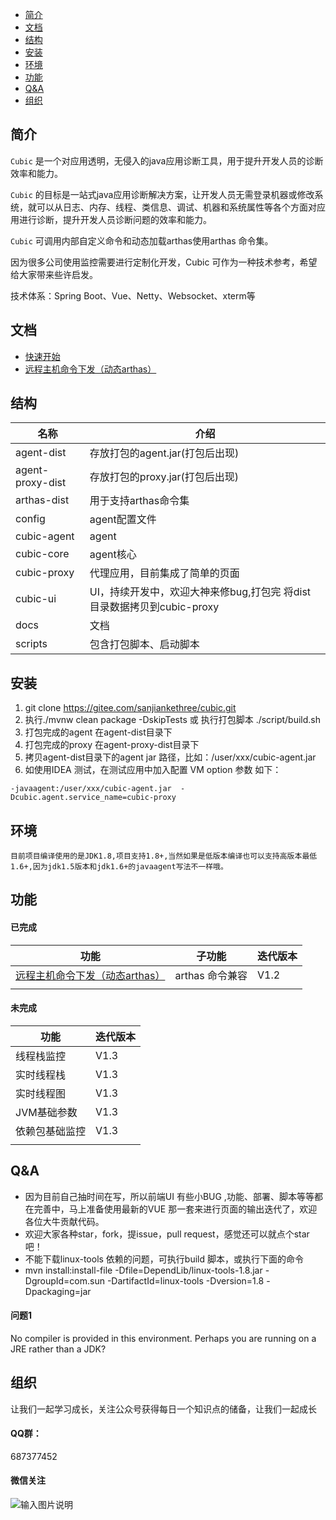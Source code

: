 - [简介](#简介)
- [文档](#文档)
- [结构](#结构)
- [安装](#安装)
- [环境](#环境)
- [功能](#功能)
- [Q&A](#Q&A)
- [组织](#组织)
 
## 简介

`Cubic` 是一个对应用透明，无侵入的java应用诊断工具，用于提升开发人员的诊断效率和能力。

`Cubic` 的目标是一站式java应用诊断解决方案，让开发人员无需登录机器或修改系统，就可以从日志、内存、线程、类信息、调试、机器和系统属性等各个方面对应用进行诊断，提升开发人员诊断问题的效率和能力。

`Cubic` 可调用内部自定义命令和动态加载arthas使用arthas 命令集。

因为很多公司使用监控需要进行定制化开发，Cubic 可作为一种技术参考，希望给大家带来些许启发。
 
技术体系：Spring Boot、Vue、Netty、Websocket、xterm等
 

## 文档
- [快速开始](docs/cn/quick_start.md)
- [远程主机命令下发（动态arthas）](docs/cn/arthas_tools.md)
 
## 结构
 
| 名称               | 介绍                                             |
|------------------|------------------------------------------------|
| agent-dist       | 存放打包的agent.jar(打包后出现)                          |
| agent-proxy-dist | 存放打包的proxy.jar(打包后出现)                          |
| arthas-dist      | 用于支持arthas命令集                                  |
| config           | agent配置文件                                      |
| cubic-agent      | agent                                          |
| cubic-core       | agent核心                                        |
| cubic-proxy      | 代理应用，目前集成了简单的页面                                |
| cubic-ui         | UI，持续开发中，欢迎大神来修bug,打包完 将dist目录数据拷贝到cubic-proxy |
| docs             | 文档   |
| scripts             | 包含打包脚本、启动脚本                                       |


## 安装

1.  git clone https://gitee.com/sanjiankethree/cubic.git
2.  执行./mvnw clean package  -DskipTests 或 执行打包脚本 ./script/build.sh
3.  打包完成的agent 在agent-dist目录下
4.  打包完成的proxy 在agent-proxy-dist目录下
5.  拷贝agent-dist目录下的agent jar 路径，比如：/user/xxx/cubic-agent.jar
6.  如使用IDEA 测试，在测试应用中加入配置 VM option 参数 如下：
```
-javaagent:/user/xxx/cubic-agent.jar  -Dcubic.agent.service_name=cubic-proxy
```
 


## 环境
    目前项目编译使用的是JDK1.8,项目支持1.8+,当然如果是低版本编译也可以支持高版本最低1.6+,因为jdk1.5版本和jdk1.6+的javaagent写法不一样哦。


## 功能

#### 已完成

| 功能       | 子功能         | 迭代版本 |
|----------|-------------|------|
| [远程主机命令下发（动态arthas）](docs/cn/arthas_tools.md) | arthas 命令兼容 | V1.2 |
|          |             |      |

#### 未完成


 | 功能      | 迭代版本 |
|---------|------|
| 线程栈监控   | V1.3 |
| 实时线程栈   | V1.3 |
| 实时线程图   | V1.3 |
| JVM基础参数 | V1.3 |
| 依赖包基础监控 | V1.3 |
|         |      |

 
## Q&A
- 因为目前自己抽时间在写，所以前端UI 有些小BUG ,功能、部署、脚本等等都在完善中，马上准备使用最新的VUE 那一套来进行页面的输出迭代了，欢迎各位大牛贡献代码。
- 欢迎大家各种star，fork，提issue，pull request，感觉还可以就点个star吧！
- 不能下载linux-tools 依赖的问题，可执行build 脚本，或执行下面的命令
- mvn install:install-file -Dfile=DependLib/linux-tools-1.8.jar -DgroupId=com.sun -DartifactId=linux-tools -Dversion=1.8 -Dpackaging=jar
#### 问题1
 No compiler is provided in this environment. Perhaps you are running on a JRE rather than a JDK?

## 组织
 让我们一起学习成长，关注公众号获得每日一个知识点的储备，让我们一起成长

#### QQ群：
687377452


#### 微信关注

 ![输入图片说明](https://images.gitee.com/uploads/images/2020/1012/211345_e216e60c_1168339.jpeg "架构技术.jpg")

